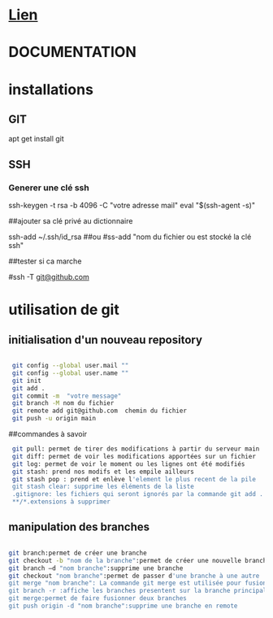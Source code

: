 # [Lien](https://www.youtube.com/watch?v=X_8Nh5XfRw0)


# DOCUMENTATION



# installations

## GIT

apt get install git

## SSH
### Generer une clé ssh

ssh-keygen -t rsa -b 4096 -C "votre adresse mail"
eval "$(ssh-agent -s)"

##ajouter sa clé privé au dictionnaire

ssh-add ~/.ssh/id_rsa 
##ou
#ss-add "nom du fichier ou est stocké la clé ssh"

##tester si ca marche

#ssh -T git@github.com

# utilisation de git  
## initialisation d'un nouveau repository

```bash

 git config --global user.mail ""
 git config --global user.name ""
 git init  
 git add .
 git commit -m  "votre message"
 git branch -M nom du fichier   
 git remote add git@github.com  chemin du fichier
 git push -u origin main  
```

 ##commandes à savoir

```bash
 git pull: permet de tirer des modifications à partir du serveur main
 git diff: permet de voir les modifications apportées sur un fichier
 git log: permet de voir le moment ou les lignes ont été modifiés
 git stash: prend nos modifs et les empile ailleurs
 git stash pop : prend et enlève l'element le plus recent de la pile
 git stash clear: supprime les éléments de la liste
 .gitignore: les fichiers qui seront ignorés par la commande git add .
 **/*.extensions à supprimer
 ```

## manipulation des branches
```bash

git branch:permet de créer une branche
git checkout -b "nom de la branche":permet de créer une nouvelle branche
git branch –d "nom branche":supprime une branche
git checkout "nom branche":permet de passer d'une branche à une autre
git merge "nom branche": La commande git merge est utilisée pour fusionner une branche dans la branche active
git branch -r :affiche les branches presentent sur la branche principale
git merge:permet de faire fusionner deux branches
git push origin -d "nom branche":supprime une branche en remote
```






